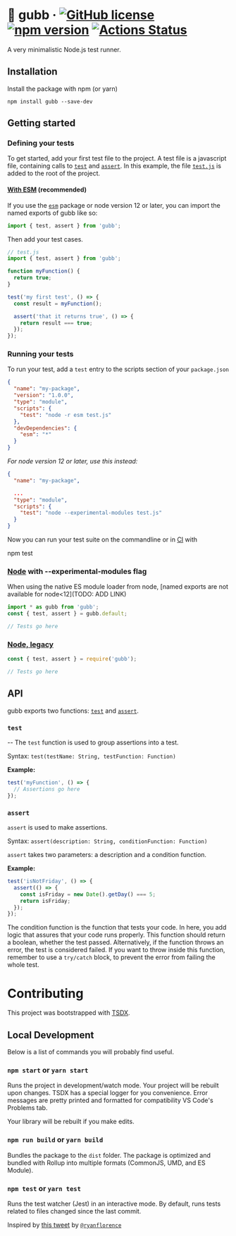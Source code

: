 # 🍓 gubb &middot; [![GitHub license](https://img.shields.io/badge/license-MIT-blue.svg)](LICENSE) [![npm version](https://img.shields.io/npm/v/gubb.svg?style=flat)](https://www.npmjs.com/package/gubb) [![Actions Status](https://github.com/joglr/gubb/workflows/build/badge.svg)](https://github.com/joglr/gubb/actions)

A very minimalistic Node.js test runner.

## Installation

Install the package with npm (or yarn)

```
npm install gubb --save-dev
```

## Getting started

### Defining your tests

To get started, add your first test file to the project. A test file is a javascript file, containing calls to [`test`](#test) and [`assert`](#assert). In this example, the file [`test.js`](example/esm/test.js) is added to the root of the project.

#### [With ESM](example/esm) (recommended)

If you use the [`esm`](https://www.npmjs.com/package/esm) package or node version 12 or later, you can import the named exports of gubb like so:

```javascript
import { test, assert } from 'gubb';
```

Then add your test cases.

```javascript
// test.js
import { test, assert } from 'gubb';

function myFunction() {
  return true;
}

test('my first test', () => {
  const result = myFunction();

  assert('that it returns true', () => {
    return result === true;
  });
});
```

### Running your tests

To run your test, add a `test` entry to the scripts section of your `package.json`

```json
{
  "name": "my-package",
  "version": "1.0.0",
  "type": "module",
  "scripts": {
    "test": "node -r esm test.js"
  },
  "devDependencies": {
    "esm": "*"
  }
}
```

_For node version 12 or later, use this instead:_

```json
{
  "name": "my-package",

  ...
  "type": "module",
  "scripts": {
    "test": "node --experimental-modules test.js"
  }
}
```

Now you can run your test suite on the commandline or in [CI](https://en.wikipedia.org/wiki/Continuous_integration) with

npm test

### [Node](example/node) with --experimental-modules flag

When using the native ES module loader from node, [named exports are not available for node<12](TODO: ADD LINK)

```javascript
import * as gubb from 'gubb';
const { test, assert } = gubb.default;

// Tests go here
```

### [Node, legacy](example/node-10)

```javascript
const { test, assert } = require('gubb');

// Tests go here
```

## API

gubb exports two functions: [`test`](#test) and [`assert`](#assert).

### `test`

--
The `test` function is used to group assertions into a test.

Syntax: `test(testName: String, testFunction: Function)`

**Example:**

```javascript
test('myFunction', () => {
  // Assertions go here
});
```

### `assert`

`assert` is used to make assertions.

Syntax: `assert(description: String, conditionFunction: Function)`

`assert` takes two parameters: a description and a condition function.

**Example:**

```javascript
test('isNotFriday', () => {
  assert(() => {
    const isFriday = new Date().getDay() === 5;
    return isFriday;
  });
});
```

The condition function is the function that tests your code.
In here, you add logic that assures that your code runs properly.
This function should return a boolean, whether the test passed. Alternatively, if the function throws an error, the test is considered failed. If you want to throw inside this function, remember to use a `try/catch` block, to prevent the error from failing the whole test.

# Contributing

This project was bootstrapped with [TSDX](https://github.com/jaredpalmer/tsdx).

## Local Development

Below is a list of commands you will probably find useful.

### `npm start` or `yarn start`

Runs the project in development/watch mode. Your project will be rebuilt upon changes. TSDX has a special logger for you convenience. Error messages are pretty printed and formatted for compatibility VS Code's Problems tab.

Your library will be rebuilt if you make edits.

### `npm run build` or `yarn build`

Bundles the package to the `dist` folder.
The package is optimized and bundled with Rollup into multiple formats (CommonJS, UMD, and ES Module).

### `npm test` or `yarn test`

Runs the test watcher (Jest) in an interactive mode.
By default, runs tests related to files changed since the last commit.

Inspired by [this tweet](https://twitter.com/ryanflorence/status/1162792430422200320) by [`@ryanflorence`](https://twitter.com/ryanflorence)
